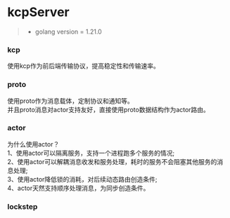 # kcpServer

>+ golang version = 1.21.0

### kcp
使用kcp作为前后端传输协议，提高稳定性和传输速率。

### proto
使用proto作为消息载体，定制协议和通知等。  
并且proto消息对actor支持友好，直接使用proto数据结构作为actor路由。

### actor
为什么使用actor？  
1、使用actor可以隔离服务，支持一个进程跑多个服务的情况;  
2、使用actor可以解耦消息收发和服务处理，耗时的服务不会阻塞其他服务的消息处理;  
3、使用actor降低锁的消耗，对后续动态路由创造条件;  
4、actor天然支持顺序处理消息，为同步创造条件。

### lockstep